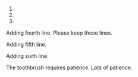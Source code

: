 1.

2.

3.

Adding fourth line. Please keep these lines.

Adding fifth line.

Adding sixth line.

The toothbrush requires patience. Lots of patience.
